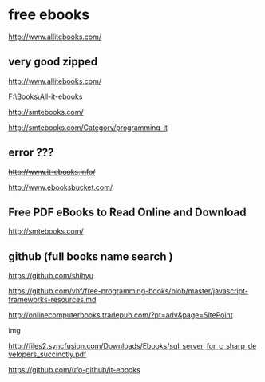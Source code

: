 # free ebooks  


http://www.allitebooks.com/  

## very good zipped 

http://www.allitebooks.com/  

F:\Books\All-it-ebooks  



http://smtebooks.com/  

http://smtebooks.com/Category/programming-it  


## error ???  

<del>http://www.it-ebooks.info/</del>  



http://www.ebooksbucket.com/

## Free PDF eBooks to Read Online and Download


http://smtebooks.com/ 





## github (full books name search )  

https://github.com/shihyu


https://github.com/vhf/free-programming-books/blob/master/javascript-frameworks-resources.md


http://onlinecomputerbooks.tradepub.com/?pt=adv&page=SitePoint  

img  



http://files2.syncfusion.com/Downloads/Ebooks/sql_server_for_c_sharp_developers_succinctly.pdf






https://github.com/ufo-github/it-ebooks




